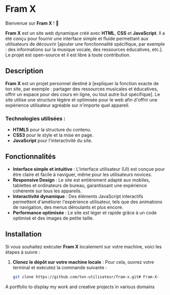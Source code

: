 # Fram X

Bienvenue sur **Fram X** ! 🎉

**Fram X** est un site web dynamique créé avec **HTML**, **CSS** et **JavaScript**. Il a été conçu pour fournir une interface simple et fluide permettant aux utilisateurs de découvrir [ajouter une fonctionnalité spécifique, par exemple : des informations sur la musique vocale, des ressources éducatives, etc.]. Le projet est open-source et il est libre à toute contribution.

## Description

**Fram X** est un projet personnel destiné à [expliquer la fonction exacte de ton site, par exemple : partager des ressources musicales et éducatives, offrir un espace pour des cours en ligne, ou tout autre but spécifique]. Le site utilise une structure légère et optimisée pour le web afin d'offrir une expérience utilisateur agréable sur n'importe quel appareil.

### Technologies utilisées :
- **HTML5** pour la structure du contenu.
- **CSS3** pour le style et la mise en page.
- **JavaScript** pour l'interactivité du site.

## Fonctionnalités

- **Interface simple et intuitive** : L'interface utilisateur (UI) est conçue pour être claire et facile à naviguer, même pour les utilisateurs novices.
- **Responsive Design** : Le site est entièrement adapté aux mobiles, tablettes et ordinateurs de bureau, garantissant une expérience cohérente sur tous les appareils.
- **Interactivité dynamique** : Des éléments JavaScript interactifs permettent d'améliorer l'expérience utilisateur, tels que des animations de navigation, des menus déroulants et plus encore.
- **Performance optimisée** : Le site est léger et rapide grâce à un code optimisé et des images de petite taille.

## Installation

Si vous souhaitez exécuter **Fram X** localement sur votre machine, voici les étapes à suivre :

1. **Clonez le dépôt sur votre machine locale** :
   Pour cela, ouvrez votre terminal et exécutez la commande suivante :
   ```bash
   git clone https://github.com/ton-utilisateur/fram-x.git# Fram-X-
A portfolio to display my work and creative projects in various domains
